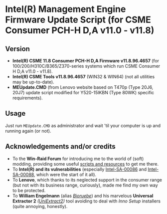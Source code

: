 # Intel(R) Management Engine Firmware Update Script (for CSME Consumer PCH-H D,A v11.0 - v11.8)

## Version
- **Intel(R) CSME 11.8 Consumer PCH-H D,A Firmware v11.8.96.4657** (for 100/200/H310C/B365/Z370-series systems which run CSME Consumer H D,A v11.0 - v11.8).
- **Intel(R) CSME Tools v11.8.96.4657** (WIN32 & WIN64) (not all utilities may be up-to-date).
- **MEUpdate.CMD** (from Lenovo website based on T470p (Type 20J6, 20J7) update script modified for Y520-15IKBN (Type 80WK) specific requirements).

## Usage
Just run `MEUpdate.CMD` as administrator and wait 'til your computer is up and running again (or not).

## Acknowledgements and/or credits
- To the **Win-Raid Forum** for introducing me to the world of (soft) modding, providing some useful [scripts and resources](https://www.win-raid.com/t596f39-Intel-Converged-Security-Management-Engine-Drivers-Firmware-and-Tools.html) to get me there.
- To **Intel(R) and its vulnerabilities** (especially [Intel-SA-00086](https://www.intel.com/content/www/us/en/security-center/advisory/intel-sa-00086.html) and [Intel-SA-00088](https://www.intel.com/content/www/us/en/security-center/advisory/intel-sa-00088.html), which were the start of it all).
- To **Lenovo**, which thanks to its neglected support in the consumer range (but not with its business range, curiously), made me find my own way to be protected.
- To **William Engelmann** (alias [_Bioruebe_](https://github.com/Bioruebe)) and his marvelous **Universal Extractor 2** _([UniExtract2](https://github.com/Bioruebe/UniExtract2))_ tool avoiding to deal with _Inno Setup_ installers (quite annoying, honestly).
